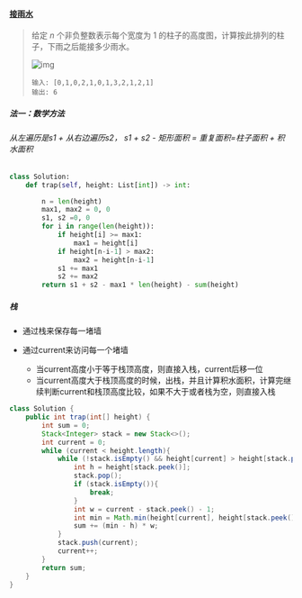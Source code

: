 #### [接雨水](https://leetcode-cn.com/problems/trapping-rain-water/)

> 给定 *n* 个非负整数表示每个宽度为 1 的柱子的高度图，计算按此排列的柱子，下雨之后能接多少雨水。
>
> ![img](https://assets.leetcode-cn.com/aliyun-lc-upload/uploads/2018/10/22/rainwatertrap.png)
>
> ```
> 输入: [0,1,0,2,1,0,1,3,2,1,2,1]
> 输出: 6
> ```

##### 法一：数学方法

###### 从左遍历是s1 + 从右边遍历s2， s1 + s2  - 矩形面积 = 重复面积=柱子面积  + 积水面积

```python
class Solution:
    def trap(self, height: List[int]) -> int:

        n = len(height)
        max1, max2 = 0, 0
        s1, s2 =0, 0
        for i in range(len(height)):
            if height[i] >= max1:
                max1 = height[i]
            if height[n-i-1] > max2:
                max2 = height[n-i-1]
            s1 += max1
            s2 += max2
        return s1 + s2 - max1 * len(height) - sum(height)
```

##### 栈

- 通过栈来保存每一堵墙

- 通过current来访问每一个堵墙

  - 当current高度小于等于栈顶高度，则直接入栈，current后移一位
  - 当current高度大于栈顶高度的时候，出栈，并且计算积水面积，计算完继续判断current和栈顶高度比较，如果不大于或者栈为空，则直接入栈


```java
class Solution {
    public int trap(int[] height) {
        int sum = 0;
        Stack<Integer> stack = new Stack<>();
        int current = 0;
        while (current < height.length){
            while (!stack.isEmpty() && height[current] > height[stack.peek()]){
                int h = height[stack.peek()];
                stack.pop();
                if (stack.isEmpty()){
                    break;
                }
                int w = current - stack.peek() - 1;
                int min = Math.min(height[current], height[stack.peek()]);
                sum += (min - h) * w;
            }
            stack.push(current);
            current++;
        }
        return sum;
    }
}
```

